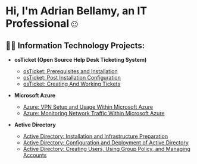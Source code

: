 <h1>Hi, I'm Adrian Bellamy, an IT Professional</a>☺</h1>

<h2>👨‍💻 Information Technology Projects:</h2>

- <b>osTicket (Open Source Help Desk Ticketing System)</b>
  - [osTicket: Prerequisites and Installation](https://github.com/AOBTenn/osTicket-Prerequisites-and-Installation.git)
  - [osTicket: Post Installation Configuration](https://github.com/AOBTenn/osTicket-Post-Installation-Configuration.git)
  - [osTicket: Creating And Working Tickets](https://github.com/AOBTenn/osTicket-Ticket-Lifecycle-Examples.git)

- <b>Microsoft Azure</b>
  - [Azure: VPN Setup and Usage Within Microsoft Azure](https://github.com/AOBTenn/VPN-Setup-and-Usage-Within-Microsoft-Azure.git)
  - [Azure: Monitoring Network Traffic Within Microsoft Azure](https://github.com/AOBTenn/Azure-Monitoring-Network-Traffic-Within-Microsoft-Azure.git)

- <b>Active Directory</b>
  - [Active Directory: Installation and Infrastructure Preparation](https://github.com/AOBTenn/Active-Directory-Installation-and-Infrastructure-Preparation.git)
  - [Active Directory: Configuration and Deployment of Active Directory](https://github.com/AOBTenn/Active-Directory-Configuration-and-Deployment-of-Active-Directory.git)
  - [Active Directory: Creating Users, Using Group Policy, and Managing Accounts](https://github.com/AOBTenn/Active-Directory-Creating-Users-Using-Group-Policy-and-Managing-Accounts.git)
